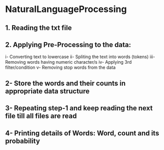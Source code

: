 # NaturalLanguageProcessing
## 1. Reading the txt file
## 2. Applying Pre-Processing to the data:
i- Converting text to lowercase
ii- Spliting the text into words (tokens)
iii- Removing words having numeric character/s
iv- Applying 3rd filter/condition
v- Removing stop words from the data

## 2- Store the words and their counts in appropriate data structure
## 3- Repeating step-1 and keep reading the next file till all files are read
## 4- Printing details of Words: Word, count and its probability
